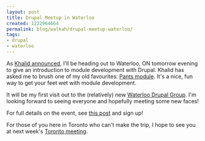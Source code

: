 ```yaml
---
layout: post
title: Drupal Meetup in Waterloo
created: 1222964664
permalink: blog/walkah/drupal-meetup-waterloo/
tags:
- drupal
- waterloo
---
```

As <a href="http://baheyeldin.com/technology/drupal/waterloo-region-drupal-users-group-friday-october-3-james-walker-module-development.html">Khalid announced</a>, I'll be heading out to Waterloo, ON tomorrow evening to give an introduction to module development with Drupal. Khalid has asked me to brush one of my old favourites: <a href="http://drupal.org/node/86528">Pants module</a>. It's a nice, fun way to get your feet wet with module development.

It will be my first visit out to the (relatively) new <a href="http://groups.drupal.org/waterloo-region">Waterloo Drupal Group</a>. I'm looking forward to seeing everyone and hopefully meeting some new faces!

For full details on the event, see <a href="http://groups.drupal.org/node/14621">this post</a> and sign up!

For those of you here in Toronto who can't make the trip, I hope to see you at next week's <a href="http://groups.drupal.org/node/15513">Toronto meeting</a>.
